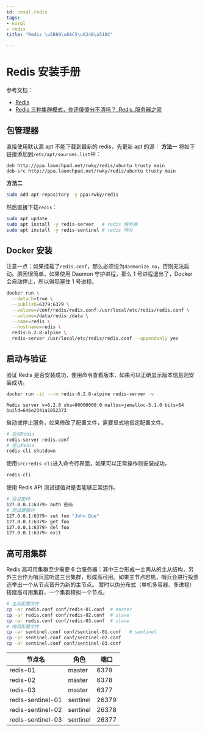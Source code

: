 ```yaml
---
id: nosql.redis
tags:
- nosql
- redis
title: "Redis \u5B89\u88C5\u624B\u518C"

---
```



# Redis 安装手册
参考文档：

- [Redis](https://redis.io/)
- [Redis 三种集群模式，你还傻傻分不清吗？_Redis_服务器之家](http://www.zzvips.com/article/142376.html)


## 包管理器
直接使用默认源 apt 不能下载到最新的 redis，先更新 apt 的源：
**方法一**
将如下链接添加到`/etc/apt/sources.list`中：
```
deb http://ppa.launchpad.net/rwky/redis/ubuntu trusty main
deb-src http://ppa.launchpad.net/rwky/redis/ubuntu trusty main
```
**方法二**
```bash
sudo add-apt-repository -y ppa:rwky/redis
```
然后直接下载`redis`：
```bash
sudo apt update
sudo apt install -y redis-server   # redis 服务端
sudo apt install -y redis-sentinel # redis 哨兵
```


## Docker 安装
注意一点：如果挂载了`redis.conf`，那么必须设为`daemonize no`，否则无法启动。原因很简单，如果使用 Daemon 守护进程，那么 1 号进程退出了，Docker 会自动停止，所以得阻塞住 1 号进程。
```bash
docker run \
  --detach=true \
  --publish=6379:6379 \
  --volume=/conf/redis/redis.conf:/usr/local/etc/redis/redis.conf \
  --volume=/data/redis:/data \
  --name=redis \
  --hostname=redis \
  redis:6.2.8-alpine \
  redis-server /usr/local/etc/redis/redis.conf --appendonly yes
```


## 启动与验证
验证 Redis 是否安装成功，使用命令查看版本，如果可以正确显示版本信息则安装成功。
```bash
docker run -it --rm redis:6.2.8-alpine redis-server -v 
```
```
Redis server v=6.2.8 sha=00000000:0 malloc=jemalloc-5.1.0 bits=64 build=646e2341a1052373
```
启动或停止服务，如果修改了配置文件，需要显式地指定配置文件。
```bash
# 启动Redis
redis-server redis.conf
# 停止Redis
redis-cli shutdown
```
使用`src/redis-cli`进入命令行界面，如果可以正常操作则安装成功。
```bash
redis-cli
```
使用 Redis API 测试键值对是否能够正常运作。
```bash
# 验证密码
127.0.0.1:6379> auth 密码
# 测试键值对
127.0.0.1:6379> set foo "John Doe"
127.0.0.1:6379> get foo
127.0.0.1:6379> del foo
127.0.0.1:6379> exit
```


## 高可用集群
Redis 高可用集群至少需要 6 台服务器：其中三台形成一主两从的主从结构，另外三台作为哨兵监听这三台集群，形成高可用。如果主节点宕机，哨兵会进行投票选举出一个从节点晋升为新的主节点。
暂时以伪分布式（单机多容器、多进程）搭建高可用集群，一个集群模拟一个节点。
```bash
# 主从配置文件
cp -ar redis.conf conf/redis-01.conf  # master
cp -ar redis.conf conf/redis-02.conf  # slave
cp -ar redis.conf conf/redis-03.conf  # slave
# 哨兵配置文件
cp -ar sentinel.conf conf/sentinel-01.conf   # sentinel
cp -ar sentinel.conf conf/sentinel-02.conf
cp -ar sentinel.conf conf/sentinel-03.conf
```
| 节点名 | 角色 | 端口 |
| --- | --- | --- |
| redis-01 | master | 6379 |
| redis-02 | master | 6378 |
| redis-03 | master | 6377 |
| redis-sentinel-01 | sentinel | 26379 |
| redis-sentinel-02 | sentinel | 26378 |
| redis-sentinel-03 | sentinel | 26377 |

